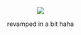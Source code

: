 <div align="center">

![](https://komarev.com/ghpvc/?username=graveyardletters&color=ad2b2b&style=plastic&label=‎‎ +views+  )

revamped in a bit haha
